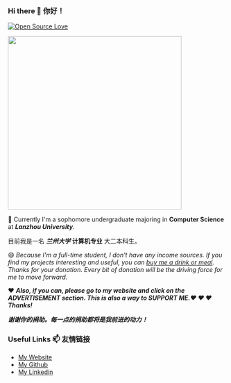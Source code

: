 ### Hi there 👋 你好！

[![Open Source Love](https://badges.frapsoft.com/os/v1/open-source.svg?v=103)](https://hollowman6.github.io/fund.html)

<img src="https://hollowman6.github.io/img/mark.png" width="400">

🌱 Currently I'm a sophomore undergraduate majoring in **Computer Science** at ***Lanzhou University***. 

目前我是一名 ***兰州大学*** **计算机专业** 大二本科生。

😄 *Because I'm a full-time student, I don't have any income sources. If you find my projects interesting and useful, you can [buy me a drink or meal](https://hollowman6.github.io/fund.html). Thanks for your donation. Every bit of donation will be the driving force for me to move forward.*

❤ ***Also, if you can, please go to my website and click on the ADVERTISEMENT section. This is also a way to SUPPORT ME.❤ ❤ ❤ Thanks!***

***谢谢你的捐助。每一点的捐助都将是我前进的动力！***

### Useful Links 📫 友情链接

* [My Website](https://hollowman6.github.io/) 
* [My Github](https://github.com/HollowMan6/) 
* [My Linkedin](https://www.linkedin.com/in/%E8%92%8B%E5%B5%A9%E6%9E%97/)
